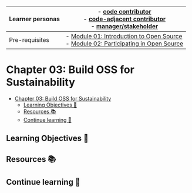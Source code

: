 | Learner personas | - [code contributor](../README.md#code-contributor-)<br> - [code-adjacent contributor](../README.md#code-adjacent-contributor-)<br> - [manager/stakeholder](../README.md#managerstakeholder-) |
| ---------------- | --------------------------------------------------------------------------------------------------------------------------------------------------------------------------------------------- |
| Pre-requisites   | - [Module 01: Introduction to Open Source](../01-intro-to-os/) <br>- [Module 02: Participating in Open Source](../02-participating-in-oss/)                                                   |

# Chapter 03: Build OSS for Sustainability

- [Chapter 03: Build OSS for Sustainability](#chapter-03-build-oss-for-sustainability)
  - [Learning Objectives 🧠](#learning-objectives-)
  - [Resources 📚](#resources-)
  - [Continue learning 🚥](#continue-learning-)

## Learning Objectives 🧠

## Resources 📚

## Continue learning 🚥
